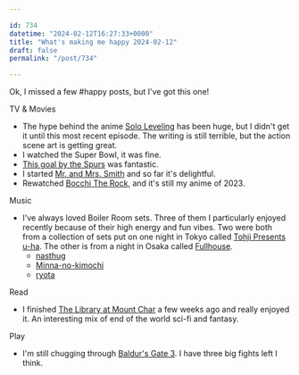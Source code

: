 ```yaml
---

id: 734
datetime: "2024-02-12T16:27:33+0000"
title: "What's making me happy 2024-02-12"
draft: false
permalink: "/post/734"

---
```


Ok, I missed a few #happy posts, but I've got this one! 

TV & Movies

- The hype behind the anime [Solo Leveling](https://anilist.co/anime/151807/Ore-dake-Level-Up-na-Ken) has been huge, but I didn't get it until this most recent episode. The writing is still terrible, but the action scene art is getting great.
- I watched the Super Bowl, it was fine.
- [This goal by the Spurs](https://youtu.be/FtDw-lHFR8w?si=GWZNMTl21K57meP-) was fantastic.
- I started [Mr. and Mrs. Smith](https://en.wikipedia.org/wiki/Mr._%26_Mrs._Smith_(2024_TV_series)) and so far it's delightful.
- Rewatched [Bocchi The Rock](https://anilist.co/anime/130003/Bocchi-the-Rock), and it's still my anime of 2023.

Music

- I've always loved Boiler Room sets. Three of them I particularly enjoyed recently because of their high energy and fun vibes. Two were both from a collection of sets put on one night in Tokyo called [Tohji Presents u-ha](https://youtube.com/playlist?list=PLx3QyNMosJdykwV0IdqvNzOWnnXMXQMot&si=pRcwRPSPCjd_okY_). The other is from a night in Osaka called [Fullhouse](https://youtube.com/playlist?list=PLx3QyNMosJdwio0_MO9EqRimjwEC9uHfY&si=sXUtzaRjeD8jQ1h6).
	- [nasthug](https://youtu.be/BFQ8gqvkjz8?si=AlhE1yhIQ0GIiq0D)
	- [Minna-no-kimochi](https://youtu.be/djGlyTcW30Q?si=Bl-XCVCL0DjbJqpW)
	- [ryota](https://youtu.be/iLPMskjkVzM?si=Qurt0bG_APWRORpk)

Read

- I finished [The Library at Mount Char](https://amzn.to/3uGgpSu) a few weeks ago and really enjoyed it. An interesting mix of end of the world sci-fi and fantasy. 

Play

- I'm still chugging through [Baldur's Gate 3](https://baldursgate3.game/). I have three big fights left I think.

